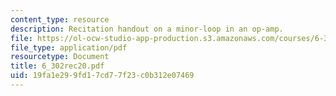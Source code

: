 ```yaml
---
content_type: resource
description: Recitation handout on a minor-loop in an op-amp.
file: https://ol-ocw-studio-app-production.s3.amazonaws.com/courses/6-302-feedback-systems-spring-2007/19fa1e299fd17cd77f23c0b312e07469_6_302rec20.pdf
file_type: application/pdf
resourcetype: Document
title: 6_302rec20.pdf
uid: 19fa1e29-9fd1-7cd7-7f23-c0b312e07469
---
```

